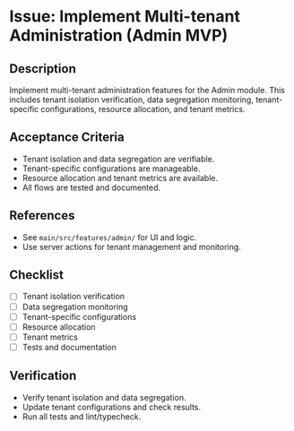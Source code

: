 # Issue: Implement Multi-tenant Administration (Admin MVP)

## Description
Implement multi-tenant administration features for the Admin module. This includes tenant isolation verification, data segregation monitoring, tenant-specific configurations, resource allocation, and tenant metrics.

## Acceptance Criteria
- Tenant isolation and data segregation are verifiable.
- Tenant-specific configurations are manageable.
- Resource allocation and tenant metrics are available.
- All flows are tested and documented.

## References
- See `main/src/features/admin/` for UI and logic.
- Use server actions for tenant management and monitoring.

## Checklist
- [ ] Tenant isolation verification
- [ ] Data segregation monitoring
- [ ] Tenant-specific configurations
- [ ] Resource allocation
- [ ] Tenant metrics
- [ ] Tests and documentation

## Verification
- Verify tenant isolation and data segregation.
- Update tenant configurations and check results.
- Run all tests and lint/typecheck.
